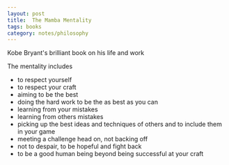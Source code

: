 ```yaml
---
layout: post
title:  The Mamba Mentality
tags: books
category: notes/philosophy  
--- 
```


Kobe Bryant's brilliant book on his life and work 

The mentality includes

* to respect yourself
* to respect your craft 
* aiming to be the best 
* doing the hard work to be the as best as you can
* learning from your mistakes 
* learning from others mistakes
* picking up the best ideas and techniques of others and to include them in your game 
* meeting a challenge head on, not backing off
* not to despair, to be hopeful and fight back 
* to be a good human being beyond being successful at your craft 